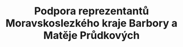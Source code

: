 ---
id: 2f1aed42-dd0f-4ef3-b0a2-1ab418754653
title: "Podpora reprezentantů Moravskoslezkého kraje Barbory a Matěje Průdkových"
price: 40000
year: 2012
description: "Kousek nadačního fondu v tomto případě napomůže k financování náročného lyžařského tréninku dvou mladých reprezentantů z našeho regionu, kteří již v minulosti na mnoha závodech a především svým poctivým přístupem v rámci dlouhodobé přípravy dokázali, že dokáží pro své lyžařské úspěchy leccos obětovat. Nadační fond rád podpoří mladé sportovce, kteří se mohou být v budoucnu vzory pro další děti a mládež."
kouskovani: false
locationName: undefined
position:
  lng: 18.2633004642562
  lat: 49.79658404348435
---